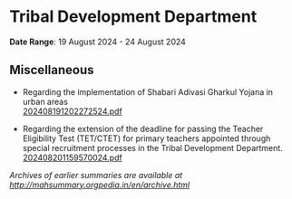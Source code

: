 # Tribal Development Department

**Date Range**: 19 August 2024 - 24 August 2024


## Miscellaneous
- Regarding the implementation of Shabari Adivasi Gharkul Yojana in urban areas\
  [202408191202272524.pdf](https://gr.maharashtra.gov.in/Site/Upload/Government%20Resolutions/English/202408191202272524.pdf)

- Regarding the extension of the deadline for passing the Teacher Eligibility Test (TET/CTET) for primary teachers appointed through special recruitment processes in the Tribal Development Department.\
  [202408201159570024.pdf](https://gr.maharashtra.gov.in/Site/Upload/Government%20Resolutions/English/202408201159570024.pdf)


*Archives of earlier summaries are available at http://mahsummary.orgpedia.in/en/archive.html*